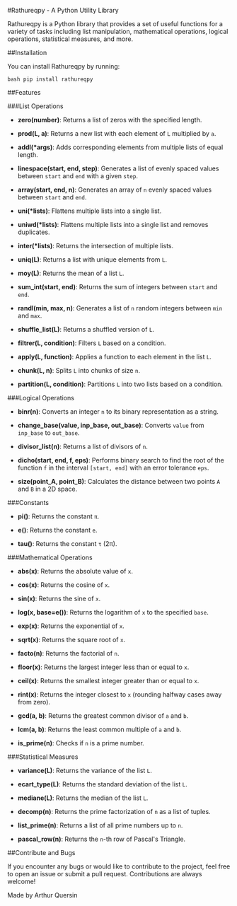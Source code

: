 #Rathureqpy - A Python Utility Library

Rathureqpy is a Python library that provides a set of useful functions for a variety of tasks including list manipulation, mathematical operations, logical operations, statistical measures, and more.

##Installation

You can install Rathureqpy by running:

``bash
pip install rathureqpy
``

##Features

###List Operations

- **zero(number)**: Returns a list of zeros with the specified length.

- **prod(L, a)**: Returns a new list with each element of `L` multiplied by `a`.

- **addl(*args)**: Adds corresponding elements from multiple lists of equal length.

- **linespace(start, end, step)**: Generates a list of evenly spaced values between `start` and `end` with a given `step`.

- **array(start, end, n)**: Generates an array of `n` evenly spaced values between `start` and `end`.

- **uni(*lists)**: Flattens multiple lists into a single list.

- **uniwd(*lists)**: Flattens multiple lists into a single list and removes duplicates.

- **inter(*lists)**: Returns the intersection of multiple lists.

- **uniq(L)**: Returns a list with unique elements from `L`.

- **moy(L)**: Returns the mean of a list `L`.

- **sum_int(start, end)**: Returns the sum of integers between `start` and `end`.

- **randl(min, max, n)**: Generates a list of `n` random integers between `min` and `max`.

- **shuffle_list(L)**: Returns a shuffled version of `L`.

- **filtrer(L, condition)**: Filters `L` based on a condition.

- **apply(L, function)**: Applies a function to each element in the list `L`.

- **chunk(L, n)**: Splits `L` into chunks of size `n`.

- **partition(L, condition)**: Partitions `L` into two lists based on a condition.


###Logical Operations

- **binr(n)**: Converts an integer `n` to its binary representation as a string.

- **change_base(value, inp_base, out_base)**: Converts `value` from `inp_base` to `out_base`.

- **divisor_list(n)**: Returns a list of divisors of `n`.

- **dicho(start, end, f, eps)**: Performs binary search to find the root of the function `f` in the interval `[start, end]` with an error tolerance `eps`.

- **size(point_A, point_B)**: Calculates the distance between two points `A` and `B` in a 2D space.

###Constants

- **pi()**: Returns the constant `π`.

- **e()**: Returns the constant `e`.

- **tau()**: Returns the constant `τ` (2π).

###Mathematical Operations

- **abs(x)**: Returns the absolute value of `x`.

- **cos(x)**: Returns the cosine of `x`.

- **sin(x)**: Returns the sine of `x`.

- **log(x, base=e())**: Returns the logarithm of `x` to the specified `base`.

- **exp(x)**: Returns the exponential of `x`.

- **sqrt(x)**: Returns the square root of `x`.

- **facto(n)**: Returns the factorial of `n`.

- **floor(x)**: Returns the largest integer less than or equal to `x`.

- **ceil(x)**: Returns the smallest integer greater than or equal to `x`.

- **rint(x)**: Returns the integer closest to `x` (rounding halfway cases away from zero).

- **gcd(a, b)**: Returns the greatest common divisor of `a` and `b`.

- **lcm(a, b)**: Returns the least common multiple of `a` and `b`.

- **is_prime(n)**: Checks if `n` is a prime number.

###Statistical Measures

- **variance(L)**: Returns the variance of the list `L`.

- **ecart_type(L)**: Returns the standard deviation of the list `L`.

- **mediane(L)**: Returns the median of the list `L`.

- **decomp(n)**: Returns the prime factorization of `n` as a list of tuples.

- **list_prime(n)**: Returns a list of all prime numbers up to `n`.

- **pascal_row(n)**: Returns the `n`-th row of Pascal's Triangle.

##Contribute and Bugs

If you encounter any bugs or would like to contribute to the project, feel free to open an issue or submit a pull request. Contributions are always welcome!

Made by Arthur Quersin
